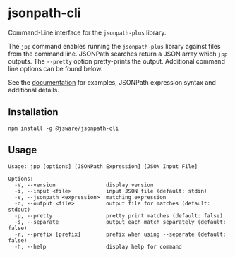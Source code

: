 # jsonpath-cli
Command-Line interface for the `jsonpath-plus` library.

The `jpp` command enables running the `jsonpath-plus` library against files from
the command line. JSONPath searches return a JSON array which `jpp` outputs.
The `--pretty` option pretty-prints the output.  Additional command line options
can be found below.

See the [documentation](https://www.jsware.io/jsonpath-cli) for examples,
JSONPath expression syntax and additional details.

## Installation
```
npm install -g @jsware/jsonpath-cli
```

## Usage

```
Usage: jpp [options] [JSONPath Expression] [JSON Input File]

Options:
  -V, --version                display version
  -i, --input <file>           input JSON file (default: stdin)
  -e, --jsonpath <expression>  matching expression
  -o, --output <file>          output file for matches (default: stdout)
  -p, --pretty                 pretty print matches (default: false)
  -s, --separate               output each match separately (default: false)
  -r, --prefix [prefix]        prefix when using --separate (default: false)
  -h, --help                   display help for command
```
